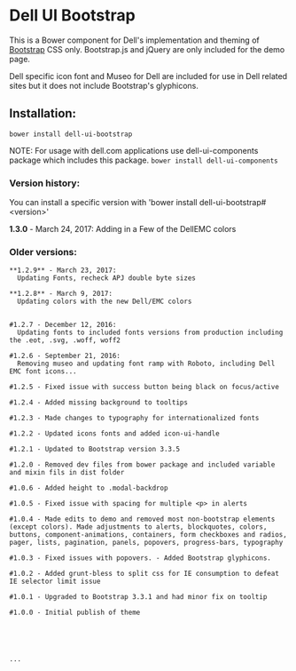 # Dell UI Bootstrap

This is a Bower component for Dell's implementation and theming of [Bootstrap](http://getbootstrap.com/) CSS only.
Bootstrap.js and jQuery are only included for the demo page.

Dell specific icon font and Museo for Dell are included for use in Dell related sites but it does not include Bootstrap's glyphicons.

## Installation:

`bower install dell-ui-bootstrap`

NOTE: For usage with dell.com applications use dell-ui-components package which includes this package. `bower install dell-ui-components`

### Version history:
You can install a specific version with 'bower install dell-ui-bootstrap#&lt;version&gt;'

**1.3.0** - March 24, 2017:
  Adding in a Few of the DellEMC colors

### Older versions:

```
**1.2.9** - March 23, 2017:
  Updating Fonts, recheck APJ double byte sizes

**1.2.8** - March 9, 2017:
  Updating colors with the new Dell/EMC colors


#1.2.7 - December 12, 2016:
  Updating fonts to included fonts versions from production including the .eot, .svg, .woff, woff2

#1.2.6 - September 21, 2016:
  Removing museo and updating font ramp with Roboto, including Dell EMC font icons...

#1.2.5 - Fixed issue with success button being black on focus/active

#1.2.4 - Added missing background to tooltips

#1.2.3 - Made changes to typography for internationalized fonts

#1.2.2 - Updated icons fonts and added icon-ui-handle

#1.2.1 - Updated to Bootstrap version 3.3.5

#1.2.0 - Removed dev files from bower package and included variable and mixin fils in dist folder

#1.0.6 - Added height to .modal-backdrop

#1.0.5 - Fixed issue with spacing for multiple <p> in alerts

#1.0.4 - Made edits to demo and removed most non-bootstrap elements (except colors). Made adjustments to alerts, blockquotes, colors, buttons, component-animations, containers, form checkboxes and radios, pager, lists, pagination, panels, popovers, progress-bars, typography

#1.0.3 - Fixed issues with popovers. - Added Bootstrap glyphicons.

#1.0.2 - Added grunt-bless to split css for IE consumption to defeat IE selector limit issue

#1.0.1 - Upgraded to Bootstrap 3.3.1 and had minor fix on tooltip

#1.0.0 - Initial publish of theme





...
```
